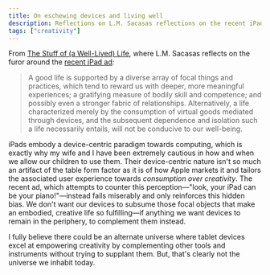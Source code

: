 ```yaml
---
title: On eschewing devices and living well
description: Reflections on L.M. Sacasas reflections on the recent iPad ad
tags: ["creativity"]
---
```


From [The Stuff of (a Well-Lived) Life](https://theconvivialsociety.substack.com/p/the-stuff-of-a-well-lived-life), where L.M. Sacasas reflects on the furor around the [recent iPad ad](https://www.theverge.com/2024/5/9/24152987/apple-crush-ad-piano-ipad):

> A good life is supported by a diverse array of focal things and practices, which tend to reward us with deeper, more meaningful experiences; a gratifying measure of bodily skill and competence; and possibly even a stronger fabric of relationships. Alternatively, a life characterized merely by the consumption of virtual goods mediated through devices, and the subsequent dependence and isolation such a life necessarily entails, will not be conducive to our well-being.

iPads embody a device-centric paradigm towards computing, which is exactly why my wife and I have been extremely cautious in how and when we allow our children to use them. Their device-centric nature isn't so much an artifact of the table form factor as it is of how Apple markets it and tailors the associated user experience towards *consumption over creativity*. The recent ad, which attempts to counter this perception—"look, your iPad can be your piano!"—instead fails miserably and only reinforces this hidden bias. We don't want our devices to subsume those focal objects that make an embodied, creative life so fulfilling—if anything we want devices to remain in the periphery, to complement them instead.

I fully believe there could be an alternate universe where tablet devices excel at empowering creativity by complementing other tools and instruments without trying to supplant them. But, that's clearly not the universe we inhabit today.
